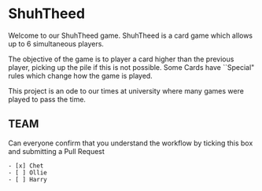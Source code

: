 # ShuhTheed

Welcome to our ShuhTheed game.
ShuhTheed is a card game which allows up to 6 simultaneous players.

The objective of the game is to player a card higher than the previous player, picking up the pile if this is not possible.
Some Cards have ``Special" rules which change how the game is played.

This project is an ode to our times at university where many games were played to pass the time.

## TEAM

Can everyone confirm that you understand the workflow by ticking this box and submitting a Pull Request

	- [x] Chet
	- [ ] Ollie
    - [ ] Harry
